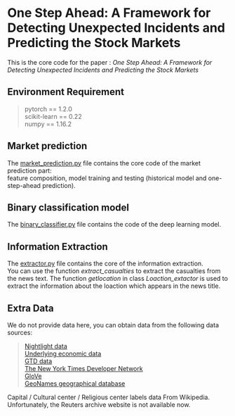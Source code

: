 # One Step Ahead: A Framework for Detecting Unexpected Incidents and Predicting the Stock Markets

This is the core code for the paper : *One Step Ahead: A Framework for Detecting Unexpected Incidents and Predicting the Stock Markets*

## Environment Requirement

>pytorch == 1.2.0  
>scikit-learn == 0.22  
>numpy == 1.16.2

## Market prediction  
The [market_prediction.py](market_prediction.py) file contains the core code of the market prediction part:   
feature composition, model training and testing (historical model and one-step-ahead prediction). 

## Binary classification model

The [binary_classifier.py](binary_classifier.py) file contains the code of the deep learning model.

## Information Extraction

The [extractor.py](extractor.py) file contains the core of the information extraction.  
You can use the function *extract_casualties* to extract the casualties from the news text. The function *getlocation* in class *Loaction_extactor* is used to extract the information about the loaction which appears in the news title.
## Extra Data
We do not provide data here, you can obtain data from the following data sources:

>[Nightlight data](https://eoimages.gsfc.nasa.gov/images/imagerecords/144000/144897/BlackMarble_2016_3km_gray_geo.tif)  
[Underlying economic data](https://sedac.ciesin.columbia.edu/data/set/spatialecon-gecon-v4)  
[GTD data](https://www.start.umd.edu/gtd/)  
[The New York Times Developer Network](https://developer.nytimes.com/)  
[GloVe](https://nlp.stanford.edu/projects/glove/)  
[GeoNames geographical database](http://download.geonames.org/export/dump/)  

Capital / Cultural center / Religious center labels data From Wikipedia.  
Unfortunately, the Reuters archive website is not available now.  